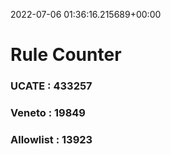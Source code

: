2022-07-06 01:36:16.215689+00:00
# Rule Counter 
 ### UCATE : 433257

 ### Veneto : 19849

 ### Allowlist : 13923